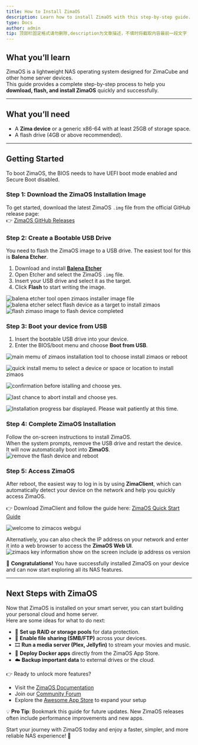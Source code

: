 ```yaml
---
title: How to Install ZimaOS
description: Learn how to install ZimaOS with this step-by-step guide. Includes downloading the image, flashing to USB, installation process, and logging in via ZimaClient or IP address.
type: Docs
author: admin
tip: 顶部栏固定格式请勿删除,description为文章描述，不填时将截取内容最前一段文字
---
```


## What you’ll learn
ZimaOS is a lightweight NAS operating system designed for ZimaCube and other home server devices.  
This guide provides a complete step-by-step process to help you **download, flash, and install ZimaOS** quickly and successfully.

---

## What you’ll need
- A **Zima device** or a generic x86-64 with at least 25GB of storage space.
- A flash drive (4GB or above recommended).

---

## Getting Started
To boot ZimaOS, the BIOS needs to have UEFI boot mode enabled and Secure Boot disabled.

### Step 1: Download the ZimaOS Installation Image
To get started, download the latest ZimaOS `.img` file from the official GitHub release page:  
👉 [ZimaOS GitHub Releases](https://github.com/IceWhaleTech/ZimaOS/releases)


### Step 2: Create a Bootable USB Drive
You need to flash the ZimaOS image to a USB drive. The easiest tool for this is **Balena Etcher**.

1. Download and install [**Balena Etcher**](https://etcher.balena.io/#download-etcher)  
2. Open Etcher and select the ZimaOS `.img` file.  
3. Insert your USB drive and select it as the target.  
4. Click **Flash** to start writing the image.

![balena etcher tool open zimaos installer image file](https://manage.icewhale.io/api/static/docs/1758610770697_open-balenaetcher-and-mount-zimaos-installer-img.png)
![balena etcher select flash device as a target to install zimaos](https://manage.icewhale.io/api/static/docs/1758610775577_select-target-usb-device-for-zimaos-image.png)
![flash zimaso image to flash device completed](https://manage.icewhale.io/api/static/docs/1758610785477_flash-zimaos-installer-img-completed.png)



### Step 3: Boot your device from USB
1. Insert the bootable USB drive into your device.  
2. Enter the BIOS/boot menu and choose **Boot from USB**.

![main memu of zimaos installation tool to choose install zimaos or reboot](https://manage.icewhale.io/api/static/docs/1758611834229_select-boot-to-install-zimaos.png)

![quick install memu to select a device or space or location to install zimaos](https://manage.icewhale.io/api/static/docs/1758611857595_select-space-to-install-zimaos.png)

![confirmation before istalling and choose yes.](https://manage.icewhale.io/api/static/docs/1758611899595_confirmaton-before-install.png)

![last chance to abort install and choose yes.](https://manage.icewhale.io/api/static/docs/1758611906569_last-chance-to-abort-the-installation.png)

![Installation progress bar displayed. Please wait patiently at this time.](https://manage.icewhale.io/api/static/docs/1758611912717_installing.png)


### Step 4: Complete ZimaOS Installation
Follow the on-screen instructions to install ZimaOS.  
When the system prompts, remove the USB drive and restart the device.  
It will now automatically boot into **ZimaOS**.
![remove the flash device and reboot](https://manage.icewhale.io/api/static/docs/1758613053107_installation-zimaos-done.png)



### Step 5: Access ZimaOS
After reboot, the easiest way to log in is by using **ZimaClient**, which can automatically detect your device on the network and help you quickly access ZimaOS.  

👉 Download ZimaClient and follow the guide here: [ZimaOS Quick Start Guide](https://www.zimaspace.com/docs/zimaos/Get-Started)  

![welcome to zimacos webgui](https://manage.icewhale.io/api/static/docs/1758611011147_Zimaos-webUI.png)


Alternatively, you can also check the IP address on your network and enter it into a web browser to access the **ZimaOS Web UI**.  
![zimaos key information show on the screen include ip address os version](https://manage.icewhale.io/api/static/docs/1758611045998_zimaos-Information-Display-Interface.png)


🎉 **Congratulations!** You have successfully installed ZimaOS on your device and can now start exploring all its NAS features.

---

## Next Steps with ZimaOS

Now that ZimaOS is installed on your smart server, you can start building your personal cloud and home server.  
Here are some ideas for what to do next:

- 🔧 **Set up RAID or storage pools** for data protection.  
- 📂 **Enable file sharing (SMB/FTP)** across your devices.  
- 🎞️ **Run a media server (Plex, Jellyfin)** to stream your movies and music.  
- 🐳 **Deploy Docker apps** directly from the ZimaOS App Store.  
- ☁️ **Backup important data** to external drives or the cloud.  

👉 Ready to unlock more features?  
- Visit the [ZimaOS Documentation](https://www.zimaspace.com/docs/zimaos/Romote-Access)  
- Join our [Community Forum](https://community.zimaspace.com/)  
- Explore the [Awesome App Store](https://awesome.casaos.io/content/3rd-party-app-stores/list.html) to expand your setup  

💡 **Pro Tip**: Bookmark this guide for future updates. New ZimaOS releases often include performance improvements and new apps.  

Start your journey with ZimaOS today and enjoy a faster, simpler, and more reliable NAS experience! 🚀
